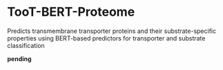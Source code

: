 # TooT-BERT-Proteome
Predicts transmembrane transporter proteins and their substrate-specific properties using BERT-based predictors for transporter and substrate classification

**pending**
